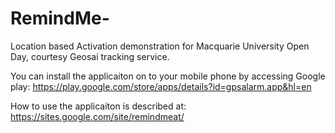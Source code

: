 RemindMe-
=========

Location based Activation demonstration for Macquarie University Open Day, courtesy Geosai tracking service.

You can install the applicaiton on to your mobile phone by accessing Google play: 
https://play.google.com/store/apps/details?id=gpsalarm.app&hl=en

How to use the applicaiton is described at: https://sites.google.com/site/remindmeat/


